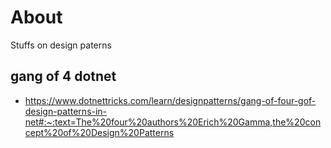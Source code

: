 # About

Stuffs on design paterns

## gang of 4 dotnet

 - https://www.dotnettricks.com/learn/designpatterns/gang-of-four-gof-design-patterns-in-net#:~:text=The%20four%20authors%20Erich%20Gamma,the%20concept%20of%20Design%20Patterns
